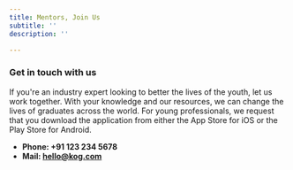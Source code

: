 ```yaml
---
title: Mentors, Join Us
subtitle: ''
description: ''

---
```

### Get in touch with us

If you're an industry expert looking to better the lives of the youth, let us work together. With your knowledge and our resources, we can change the lives of graduates across the world. For young professionals, we request that you download the application from either the App Store for iOS or the Play Store for Android.

* **Phone: +91 123 234 5678**
* **Mail: hello@kog.com**